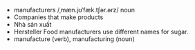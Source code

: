 - manufacturers	/ˌmæn.jʊˈfæk.tʃər.ərz/	noun	
- Companies that make products	
- Nhà sản xuất	
- Hersteller	Food manufacturers use different names for sugar.	
- manufacture (verb), manufacturing (noun)
